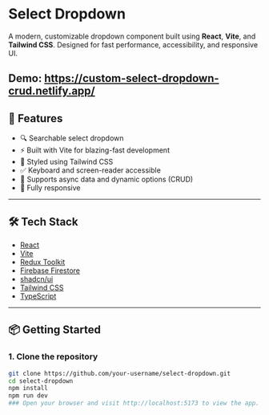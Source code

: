 # Select Dropdown

A modern, customizable dropdown component built using **React**, **Vite**, and **Tailwind CSS**. Designed for fast performance, accessibility, and responsive UI.

## Demo: https://custom-select-dropdown-crud.netlify.app/

## 🚀 Features

- 🔍 Searchable select dropdown
- ⚡ Built with Vite for blazing-fast development
- 🎨 Styled using Tailwind CSS
- ✅ Keyboard and screen-reader accessible
- 🔄 Supports async data and dynamic options (CRUD)
- 📱 Fully responsive

---

## 🛠 Tech Stack

- [React](https://reactjs.org/)
- [Vite](https://vitejs.dev/)
- [Redux Toolkit](https://redux-toolkit.js.org/)
- [Firebase Firestore](https://firebase.google.com/docs/firestore)
- [shadcn/ui](https://ui.shadcn.com/)
- [Tailwind CSS](https://tailwindcss.com/)
- [TypeScript](https://www.typescriptlang.org/)

---

## 📦 Getting Started

### 1. Clone the repository

```bash
git clone https://github.com/your-username/select-dropdown.git
cd select-dropdown
npm install
npm run dev
### Open your browser and visit http://localhost:5173 to view the app.
```
